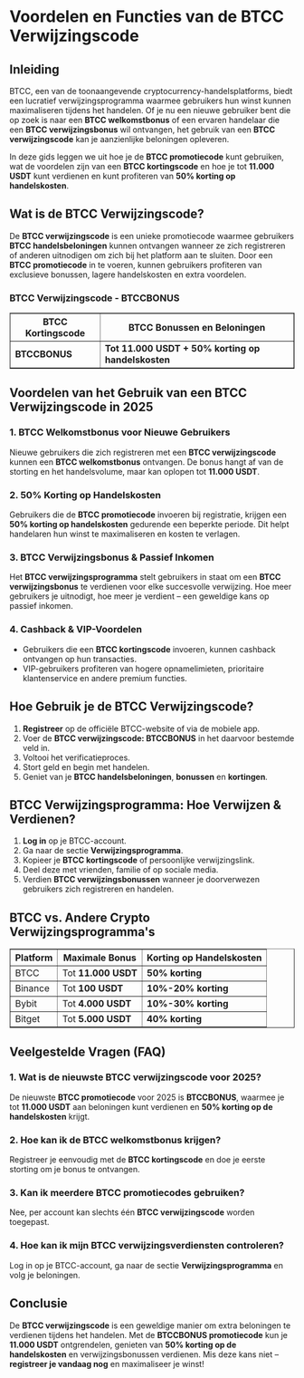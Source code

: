 <h1>Voordelen en Functies van de BTCC Verwijzingscode</h1>
<h2>Inleiding</h2>
<p>BTCC, een van de toonaangevende cryptocurrency-handelsplatforms, biedt een lucratief verwijzingsprogramma waarmee gebruikers hun winst kunnen maximaliseren tijdens het handelen. Of je nu een nieuwe gebruiker bent die op zoek is naar een <strong>BTCC welkomstbonus</strong> of een ervaren handelaar die een <strong>BTCC verwijzingsbonus</strong> wil ontvangen, het gebruik van een <strong>BTCC verwijzingscode</strong> kan je aanzienlijke beloningen opleveren.</p>
<p>In deze gids leggen we uit hoe je de <strong>BTCC promotiecode</strong> kunt gebruiken, wat de voordelen zijn van een <strong>BTCC kortingscode</strong> en hoe je tot <strong>11.000 USDT</strong> kunt verdienen en kunt profiteren van <strong>50% korting op handelskosten</strong>.</p>

<h2>Wat is de BTCC Verwijzingscode?</h2>
<p>De <strong>BTCC verwijzingscode</strong> is een unieke promotiecode waarmee gebruikers <strong>BTCC handelsbeloningen</strong> kunnen ontvangen wanneer ze zich registreren of anderen uitnodigen om zich bij het platform aan te sluiten. Door een <strong>BTCC promotiecode</strong> in te voeren, kunnen gebruikers profiteren van exclusieve bonussen, lagere handelskosten en extra voordelen.</p>

<h3>BTCC Verwijzingscode - BTCCBONUS</h3>
<table border="1">
    <tr>
        <th>BTCC Kortingscode</th>
        <th>BTCC Bonussen en Beloningen</th>
    </tr>
    <tr>
        <td><strong>BTCCBONUS</strong></td>
        <td><strong>Tot 11.000 USDT + 50% korting op handelskosten</strong></td>
    </tr>
</table>

<h2>Voordelen van het Gebruik van een BTCC Verwijzingscode in 2025</h2>

<h3>1. BTCC Welkomstbonus voor Nieuwe Gebruikers</h3>
<p>Nieuwe gebruikers die zich registreren met een <strong>BTCC verwijzingscode</strong> kunnen een <strong>BTCC welkomstbonus</strong> ontvangen. De bonus hangt af van de storting en het handelsvolume, maar kan oplopen tot <strong>11.000 USDT</strong>.</p>

<h3>2. 50% Korting op Handelskosten</h3>
<p>Gebruikers die de <strong>BTCC promotiecode</strong> invoeren bij registratie, krijgen een <strong>50% korting op handelskosten</strong> gedurende een beperkte periode. Dit helpt handelaren hun winst te maximaliseren en kosten te verlagen.</p>

<h3>3. BTCC Verwijzingsbonus & Passief Inkomen</h3>
<p>Het <strong>BTCC verwijzingsprogramma</strong> stelt gebruikers in staat om een <strong>BTCC verwijzingsbonus</strong> te verdienen voor elke succesvolle verwijzing. Hoe meer gebruikers je uitnodigt, hoe meer je verdient – een geweldige kans op passief inkomen.</p>

<h3>4. Cashback & VIP-Voordelen</h3>
<ul>
    <li>Gebruikers die een <strong>BTCC kortingscode</strong> invoeren, kunnen cashback ontvangen op hun transacties.</li>
    <li>VIP-gebruikers profiteren van hogere opnamelimieten, prioritaire klantenservice en andere premium functies.</li>
</ul>

<h2>Hoe Gebruik je de BTCC Verwijzingscode?</h2>
<ol>
    <li><strong>Registreer</strong> op de officiële BTCC-website of via de mobiele app.</li>
    <li>Voer de <strong>BTCC verwijzingscode: BTCCBONUS</strong> in het daarvoor bestemde veld in.</li>
    <li>Voltooi het verificatieproces.</li>
    <li>Stort geld en begin met handelen.</li>
    <li>Geniet van je <strong>BTCC handelsbeloningen</strong>, <strong>bonussen</strong> en <strong>kortingen</strong>.</li>
</ol>

<h2>BTCC Verwijzingsprogramma: Hoe Verwijzen & Verdienen?</h2>
<ol>
    <li><strong>Log in</strong> op je BTCC-account.</li>
    <li>Ga naar de sectie <strong>Verwijzingsprogramma</strong>.</li>
    <li>Kopieer je <strong>BTCC kortingscode</strong> of persoonlijke verwijzingslink.</li>
    <li>Deel deze met vrienden, familie of op sociale media.</li>
    <li>Verdien <strong>BTCC verwijzingsbonussen</strong> wanneer je doorverwezen gebruikers zich registreren en handelen.</li>
</ol>

<h2>BTCC vs. Andere Crypto Verwijzingsprogramma's</h2>
<table border="1">
    <tr>
        <th>Platform</th>
        <th>Maximale Bonus</th>
        <th>Korting op Handelskosten</th>
    </tr>
    <tr>
        <td>BTCC</td>
        <td>Tot <strong>11.000 USDT</strong></td>
        <td><strong>50% korting</strong></td>
    </tr>
    <tr>
        <td>Binance</td>
        <td>Tot <strong>100 USDT</strong></td>
        <td><strong>10%-20% korting</strong></td>
    </tr>
    <tr>
        <td>Bybit</td>
        <td>Tot <strong>4.000 USDT</strong></td>
        <td><strong>10%-30% korting</strong></td>
    </tr>
    <tr>
        <td>Bitget</td>
        <td>Tot <strong>5.000 USDT</strong></td>
        <td><strong>40% korting</strong></td>
    </tr>
</table>

<h2>Veelgestelde Vragen (FAQ)</h2>

<h3>1. Wat is de nieuwste BTCC verwijzingscode voor 2025?</h3>
<p>De nieuwste <strong>BTCC promotiecode</strong> voor 2025 is <strong>BTCCBONUS</strong>, waarmee je tot <strong>11.000 USDT</strong> aan beloningen kunt verdienen en <strong>50% korting op de handelskosten</strong> krijgt.</p>

<h3>2. Hoe kan ik de BTCC welkomstbonus krijgen?</h3>
<p>Registreer je eenvoudig met de <strong>BTCC kortingscode</strong> en doe je eerste storting om je bonus te ontvangen.</p>

<h3>3. Kan ik meerdere BTCC promotiecodes gebruiken?</h3>
<p>Nee, per account kan slechts één <strong>BTCC verwijzingscode</strong> worden toegepast.</p>

<h3>4. Hoe kan ik mijn BTCC verwijzingsverdiensten controleren?</h3>
<p>Log in op je BTCC-account, ga naar de sectie <strong>Verwijzingsprogramma</strong> en volg je beloningen.</p>

<h2>Conclusie</h2>
<p>De <strong>BTCC verwijzingscode</strong> is een geweldige manier om extra beloningen te verdienen tijdens het handelen. Met de <strong>BTCCBONUS promotiecode</strong> kun je <strong>11.000 USDT</strong> ontgrendelen, genieten van <strong>50% korting op de handelskosten</strong> en verwijzingsbonussen verdienen. Mis deze kans niet – <strong>registreer je vandaag nog</strong> en maximaliseer je winst!</p>
